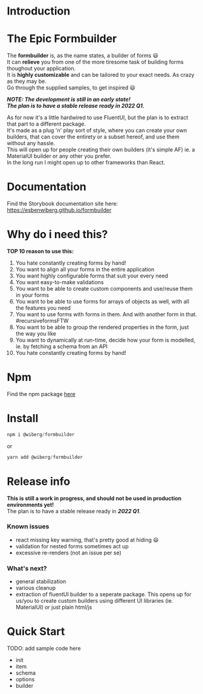 # Introduction 
# The Epic Formbuilder

The **formbuilder** is, as the name states, a builder of forms :smiley:  
It can **relieve** you from one of the more tiresome task of building forms thoughout your application.  
It is **highly customizable** and can be tailored to your exact needs. As crazy as they may be.  
Go through the supplied samples, to get inspired :smiley:  

***NOTE: The development is still in an early state!  
The plan is to have a stable release ready in 2022 Q1.***

As for now it's a little hardwired to use FluentUI, but the plan is to extract that part to a different package.  
It's made as a plug 'n' play sort of style, where you can create your own builders, that can cover the entirety or a subset hereof, and use them without any hassle.  
This will open up for people creating their own builders (it's simple AF) ie. a MaterialUI builder or any other you prefer.  
In the long run I might open up to other frameworks than React.  

# Documentation
Find the Storybook documentation site here:  
https://esbenwiberg.github.io/formbuilder

# Why do i need this?
**TOP 10 reason to use this:**

1.  You hate constantly creating forms by hand!
2.  You want to align all your forms in the entire application
3.  You want highly configurable forms that suit your every need
4.  You want easy-to-make validations
5.  You want to be able to create custom components and use/reuse them in your forms
6.  You want to be able to use forms for arrays of objects as well, with all the features you need
7.  You want to use forms with forms in them. And with another form in that. #recursiveformsFTW
8.  You want to be able to group the rendered properties in the form, just the way you like
9.  You want to dynamically at run-time, decide how your form is modelled, ie. by fetching a schema from an API
10. You hate constantly creating forms by hand!

# Npm
Find the npm package [here](https://www.npmjs.com/package/@wiberg/formbuilder)

# Install
```js
npm i @wiberg/formbuilder
```
or
```js
yarn add @wiberg/formbuilder
```

# Release info
**This is still a work in progress, and should not be used in production environments yet!**  
The plan is to have a stable release ready in ***2022 Q1***.

### Known issues
- react missing key warning, that's pretty good at hiding :smiley:
- validation for nested forms sometimes act up
- excessive re-renders (not an issue per se)

### What's next?
- general stabilization
- various cleanup
- extraction of fluentUI builder to a seperate package. This opens up for us/you to create custom builders using different UI libraries (ie. MaterialUI) or just plain html/js

# Quick Start
TODO: add sample code here
- init
- item
- schema
- options
- builder